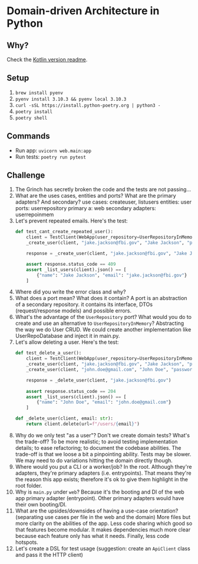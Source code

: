 # Domain-driven Architecture in Python

## Why?

Check the [Kotlin version readme](https://github.com/lsoares/clean-architecture-sample).

## Setup

1. `brew install pyenv`
2. `pyenv install 3.10.3 && pyenv local 3.10.3`
3. `curl -sSL https://install.python-poetry.org | python3 -`
4. `poetry install`
5. `poetry shell`

## Commands

- Run app: `uvicorn web.main:app`
- Run tests: `poetry run pytest`

## Challenge

1. The Grinch has secretly broken the code and the tests are not passing...
2. What are the uses cases, entities and ports? What are the primary adapters? And secondary? use cases: createuser,
   listusers entities: user ports: userrepository primary a: web secondary adapters: userrepoinmem
3. Let's prevent repeated emails. Here's the test:
    ```python
    def test_cant_create_repeated_user():
        client = TestClient(WebApp(user_repository=UserRepositoryInMemory()))
        _create_user(client, "jake.jackson@fbi.gov", "Jake Jackson", "password")
    
        response = _create_user(client, "jake.jackson@fbi.gov", "Jake Jackson", "password")
    
        assert response.status_code == 409
        assert _list_users(client).json() == [
            {"name": "Jake Jackson", "email": "jake.jackson@fbi.gov"}
        ]
    ```
4. Where did you write the error class and why?
5. What does a port mean? What does it contain? A port is an abstraction of a secondary repository. it contains its
   interface, DTOs (request/response models) and possible errors.
6. What's the advantage of the `UserRepository` port? What would you do to create and use an alternative
   to `UserRepositoryInMemory`? Abstracting the way we do User CRUD. We could create another implementation like
   UserRepoDatabase and inject it in main.py.
7. Let's allow deleting a user. Here's the test:
    ```python
    def test_delete_a_user():
        client = TestClient(WebApp(user_repository=UserRepositoryInMemory()))
        _create_user(client, "jake.jackson@fbi.gov", "Jake Jackson", "password")
        _create_user(client, "john.doe@gmail.com", "John Doe", "password")
    
        response = _delete_user(client, "jake.jackson@fbi.gov")
        
        assert response.status_code == 204
        assert _list_users(client).json() == [
            {"name": "John Doe", "email": "john.doe@gmail.com"}
        ]
    
    def _delete_user(client, email: str):
        return client.delete(url=f"/users/{email}")
    ```
8. Why do we only test "as a user"? Don't we create domain tests? What's the trade-off? To be more realistic; to avoid
   testing implementation details; to ease refactoring; to document the codebase abilities. The trade-off is that we
   loose a bit a pinpointing ability. Tests may be slower. We may need to do variations hitting the domain directly
   though.
9. Where would you put a CLI or a worker/job? In the root. Although they're adapters, they're primary adapters (i.e.
   entrypoints). That means they're the reason this app exists; therefore it's ok to give them highlight in the root
   folder.
10. Why is `main.py` under `web`? Because it's the booting and DI of the web app primary adapter (entrypoint). Other
    primary adapters would have their own booting/DI.
11. What are the upsides/downsides of having a use-case orientation? (separating use cases per file in the web and the
    domain)
    More files but more clarity on the abilities of the app. Less code sharing which good so that features become
    modular. It makes dependencies much more clear because each feature only has what it needs. Finally, less code
    hotspots.
12. Let's create a DSL for test usage
    (suggestion: create an `ApiClient` class and pass it the HTTP client)
